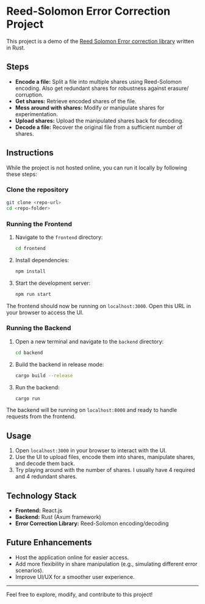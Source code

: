 # Reed-Solomon Error Correction Project

This project is a demo of the [Reed Solomon Error correction library](https://github.com/sohamjog/reed_solomon_rs) written in Rust. 

## Steps
- **Encode a file:** Split a file into multiple shares using Reed-Solomon encoding. Also get redundant shares for robustness against erasure/ corruption.
- **Get shares:** Retrieve encoded shares of the file.
- **Mess around with shares:** Modify or manipulate shares for experimentation.
- **Upload shares:** Upload the manipulated shares back for decoding.
- **Decode a file:** Recover the original file from a sufficient number of shares.

## Instructions
While the project is not hosted online, you can run it locally by following these steps:

### Clone the repository
```bash
git clone <repo-url>
cd <repo-folder>
```

### Running the Frontend
1. Navigate to the `frontend` directory:
   ```bash
   cd frontend
   ```
2. Install dependencies:
   ```bash
   npm install
   ```
3. Start the development server:
   ```bash
   npm run start
   ```

The frontend should now be running on `localhost:3000`. Open this URL in your browser to access the UI.

### Running the Backend
1. Open a new terminal and navigate to the `backend` directory:
   ```bash
   cd backend
   ```
2. Build the backend in release mode:
   ```bash
   cargo build --release
   ```
3. Run the backend:
   ```bash
   cargo run
   ```

The backend will be running on `localhost:8000` and ready to handle requests from the frontend.

## Usage
1. Open `localhost:3000` in your browser to interact with the UI.
2. Use the UI to upload files, encode them into shares, manipulate shares, and decode them back.
3. Try playing around with the number of shares. I usually have 4 required and 4 redundant shares.

## Technology Stack
- **Frontend:** React.js
- **Backend:** Rust (Axum framework)
- **Error Correction Library:** Reed-Solomon encoding/decoding

## Future Enhancements
- Host the application online for easier access.
- Add more flexibility in share manipulation (e.g., simulating different error scenarios).
- Improve UI/UX for a smoother user experience.

---

Feel free to explore, modify, and contribute to this project!

